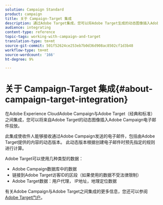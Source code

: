 ```yaml
---
solution: Campaign Standard
product: campaign
title: 关于 Campaign-Target 集成
description: 通过Adobe Target集成，您可以将Adobe Target生成的动态图像插入Adobe Campaign消息中。
audience: integrating
content-type: reference
topic-tags: working-with-campaign-and-target
translation-type: tm+mt
source-git-commit: 501f52624ce253eb7b0d36d908ac8502cf1d3b48
workflow-type: tm+mt
source-wordcount: '166'
ht-degree: 9%

---
```



# 关于 Campaign-Target 集成{#about-campaign-target-integration}

在Adobe Experience CloudAdobe Campaign与Adobe Target（经典和标准）之间集成，您可以将来自Adobe Target的动态图像插入Adobe Campaign电子邮件投放。

此集成使收件人能够接收通过Adobe Campaign发送的电子邮件，包括由Adobe Target提供的内容的动态版本。 此动态版本根据创建电子邮件时预先指定的规则进行计算。

Adobe Target可以使用几种类型的数据：

* Adobe Campaign数据库中的数据
* 链接到Adobe Target访客ID的区段（如果使用的数据不受法律限制）
* Adobe Target数据：用户代理， IP地址，地理定位数据

有关Adobe Campaign与Adobe Target之间集成的更多信息，您还可以参阅 [Adobe Target门户](https://docs.adobe.com/content/help/zh-Hans/target/using/integrate/campaign-and-target.html)。
